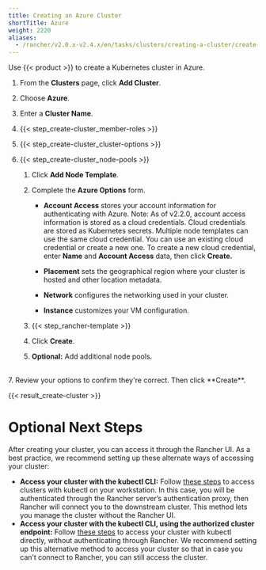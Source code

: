 ```yaml
---
title: Creating an Azure Cluster
shortTitle: Azure
weight: 2220
aliases:
  - /rancher/v2.0.x-v2.4.x/en/tasks/clusters/creating-a-cluster/create-cluster-azure/
---
```


Use {{< product >}} to create a Kubernetes cluster in Azure.

1. From the **Clusters** page, click **Add Cluster**.

2. Choose **Azure**.

3. Enter a **Cluster Name**.

4. {{< step_create-cluster_member-roles >}}

5. {{< step_create-cluster_cluster-options >}}

6. {{< step_create-cluster_node-pools >}}

	1.	Click **Add Node Template**.

	2.	Complete the **Azure Options** form.

		- **Account Access** stores your account information for authenticating with Azure. Note: As of v2.2.0, account access information is stored as a cloud credentials. Cloud credentials are stored as Kubernetes secrets. Multiple node templates can use the same cloud credential. You can use an existing cloud credential or create a new one. To create a new cloud credential, enter **Name** and **Account Access** data, then click **Create.**

		- **Placement** sets the geographical region where your cluster is hosted and other location metadata.

		- **Network** configures the networking used in your cluster.

		- **Instance** customizes your VM configuration.

	3. {{< step_rancher-template >}}

	4. Click **Create**.

	5. **Optional:** Add additional node pools.
<br>
7. Review your options to confirm they're correct. Then click **Create**.

{{< result_create-cluster >}}

# Optional Next Steps

After creating your cluster, you can access it through the Rancher UI. As a best practice, we recommend setting up these alternate ways of accessing your cluster:

- **Access your cluster with the kubectl CLI:** Follow [these steps]({{<baseurl>}}/rancher/v2.0.x-v2.4.x/en/cluster-admin/cluster-access/kubectl/#accessing-clusters-with-kubectl-on-your-workstation) to access clusters with kubectl on your workstation. In this case, you will be authenticated through the Rancher server’s authentication proxy, then Rancher will connect you to the downstream cluster. This method lets you manage the cluster without the Rancher UI.
- **Access your cluster with the kubectl CLI, using the authorized cluster endpoint:** Follow [these steps]({{<baseurl>}}/rancher/v2.0.x-v2.4.x/en/cluster-admin/cluster-access/kubectl/#authenticating-directly-with-a-downstream-cluster) to access your cluster with kubectl directly, without authenticating through Rancher. We recommend setting up this alternative method to access your cluster so that in case you can’t connect to Rancher, you can still access the cluster.